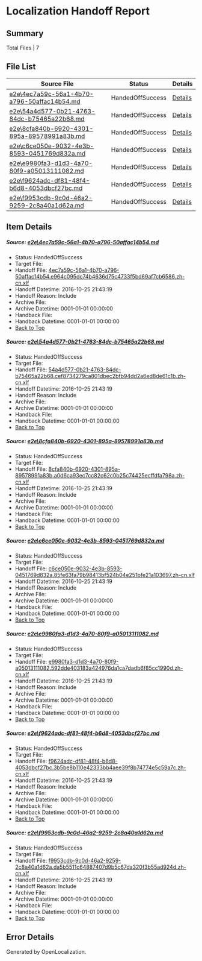 # <a name='report-top'></a> Localization Handoff Report

## Summary
 Total Files | 7

## File List
 Source File | Status | Details 
 ----------- | ------ | ------- 
 [e2e\4ec7a59c-56a1-4b70-a796-50affac14b54.md](https://github.com/OpenLocalizationTestOrg/ol-test0/blob/b48112abc38d02761d591ac67194af88da361886/e2e/4ec7a59c-56a1-4b70-a796-50affac14b54.md) | HandedOffSuccess | [Details](#fbcfd4dfcae5d38725ebaacc60e0b79ebde5184b1)
 [e2e\54a4d577-0b21-4763-84dc-b75465a22b68.md](https://github.com/OpenLocalizationTestOrg/ol-test0/blob/b48112abc38d02761d591ac67194af88da361886/e2e/54a4d577-0b21-4763-84dc-b75465a22b68.md) | HandedOffSuccess | [Details](#055bcc4f59f5c15169a85d7d2b26764679694a642)
 [e2e\8cfa840b-6920-4301-895a-89578991a83b.md](https://github.com/OpenLocalizationTestOrg/ol-test0/blob/b48112abc38d02761d591ac67194af88da361886/e2e/8cfa840b-6920-4301-895a-89578991a83b.md) | HandedOffSuccess | [Details](#ed11e31685ea1d7465e88c59a560895fff54ed193)
 [e2e\c6ce050e-9032-4e3b-8593-0451769d832a.md](https://github.com/OpenLocalizationTestOrg/ol-test0/blob/b48112abc38d02761d591ac67194af88da361886/e2e/c6ce050e-9032-4e3b-8593-0451769d832a.md) | HandedOffSuccess | [Details](#54686f643f02464693cdc402e32f31d36ccb955d6)
 [e2e\e9980fa3-d1d3-4a70-80f9-a05013111082.md](https://github.com/OpenLocalizationTestOrg/ol-test0/blob/b48112abc38d02761d591ac67194af88da361886/e2e/e9980fa3-d1d3-4a70-80f9-a05013111082.md) | HandedOffSuccess | [Details](#67da9e0e87d831df68189410ca7e795f80281bf58)
 [e2e\f9624adc-df81-48f4-b6d8-4053dbcf27bc.md](https://github.com/OpenLocalizationTestOrg/ol-test0/blob/b48112abc38d02761d591ac67194af88da361886/e2e/f9624adc-df81-48f4-b6d8-4053dbcf27bc.md) | HandedOffSuccess | [Details](#3989ec61a87a6b076c6fa4a2b583c1ef5644010c9)
 [e2e\f9953cdb-9c0d-46a2-9259-2c8a40a1d62a.md](https://github.com/OpenLocalizationTestOrg/ol-test0/blob/b48112abc38d02761d591ac67194af88da361886/e2e/f9953cdb-9c0d-46a2-9259-2c8a40a1d62a.md) | HandedOffSuccess | [Details](#efe5ed7e989566700606c9edaf30d885f3bb2eed10)

## Item Details
##### <a name='fbcfd4dfcae5d38725ebaacc60e0b79ebde5184b1'></a> Source: [e2e\4ec7a59c-56a1-4b70-a796-50affac14b54.md](https://github.com/OpenLocalizationTestOrg/ol-test0/blob/b48112abc38d02761d591ac67194af88da361886/e2e/4ec7a59c-56a1-4b70-a796-50affac14b54.md)
* Status: HandedOffSuccess
* Target File: 
* Handoff File: [4ec7a59c-56a1-4b70-a796-50affac14b54.e964c095dc74b4636d75c4733f5bd69af7cb6586.zh-cn.xlf](https://github.com/OpenLocalizationTestOrg/ol-test0-handoff/blob/28a5d7dd31c92806799189c367f65b2650723001/ol-handoff/OpenLocalizationTestOrg/ol-test0-zhcn/shujia/ht/4ec7a59c-56a1-4b70-a796-50affac14b54.e964c095dc74b4636d75c4733f5bd69af7cb6586.zh-cn.xlf)
* Handoff Datetime: 2016-10-25 21:43:19
* Handoff Reason: Include
* Archive File: 
* Archive Datetime: 0001-01-01 00:00:00
* Handback File: 
* Handback Datetime: 0001-01-01 00:00:00
* [Back to Top](#report-top)

##### <a name='055bcc4f59f5c15169a85d7d2b26764679694a642'></a> Source: [e2e\54a4d577-0b21-4763-84dc-b75465a22b68.md](https://github.com/OpenLocalizationTestOrg/ol-test0/blob/b48112abc38d02761d591ac67194af88da361886/e2e/54a4d577-0b21-4763-84dc-b75465a22b68.md)
* Status: HandedOffSuccess
* Target File: 
* Handoff File: [54a4d577-0b21-4763-84dc-b75465a22b68.cef8734279ca801dbec2bfb94dd2a6ed8de61c1b.zh-cn.xlf](https://github.com/OpenLocalizationTestOrg/ol-test0-handoff/blob/28a5d7dd31c92806799189c367f65b2650723001/ol-handoff/OpenLocalizationTestOrg/ol-test0-zhcn/shujia/ht/54a4d577-0b21-4763-84dc-b75465a22b68.cef8734279ca801dbec2bfb94dd2a6ed8de61c1b.zh-cn.xlf)
* Handoff Datetime: 2016-10-25 21:43:19
* Handoff Reason: Include
* Archive File: 
* Archive Datetime: 0001-01-01 00:00:00
* Handback File: 
* Handback Datetime: 0001-01-01 00:00:00
* [Back to Top](#report-top)

##### <a name='ed11e31685ea1d7465e88c59a560895fff54ed193'></a> Source: [e2e\8cfa840b-6920-4301-895a-89578991a83b.md](https://github.com/OpenLocalizationTestOrg/ol-test0/blob/b48112abc38d02761d591ac67194af88da361886/e2e/8cfa840b-6920-4301-895a-89578991a83b.md)
* Status: HandedOffSuccess
* Target File: 
* Handoff File: [8cfa840b-6920-4301-895a-89578991a83b.a0d6ca93ec7cc82c62c0b25c74425ecffdfa798a.zh-cn.xlf](https://github.com/OpenLocalizationTestOrg/ol-test0-handoff/blob/28a5d7dd31c92806799189c367f65b2650723001/ol-handoff/OpenLocalizationTestOrg/ol-test0-zhcn/shujia/ht/8cfa840b-6920-4301-895a-89578991a83b.a0d6ca93ec7cc82c62c0b25c74425ecffdfa798a.zh-cn.xlf)
* Handoff Datetime: 2016-10-25 21:43:19
* Handoff Reason: Include
* Archive File: 
* Archive Datetime: 0001-01-01 00:00:00
* Handback File: 
* Handback Datetime: 0001-01-01 00:00:00
* [Back to Top](#report-top)

##### <a name='54686f643f02464693cdc402e32f31d36ccb955d6'></a> Source: [e2e\c6ce050e-9032-4e3b-8593-0451769d832a.md](https://github.com/OpenLocalizationTestOrg/ol-test0/blob/b48112abc38d02761d591ac67194af88da361886/e2e/c6ce050e-9032-4e3b-8593-0451769d832a.md)
* Status: HandedOffSuccess
* Target File: 
* Handoff File: [c6ce050e-9032-4e3b-8593-0451769d832a.85fe63fa79b98413bf524b04e251bfe21a103697.zh-cn.xlf](https://github.com/OpenLocalizationTestOrg/ol-test0-handoff/blob/28a5d7dd31c92806799189c367f65b2650723001/ol-handoff/OpenLocalizationTestOrg/ol-test0-zhcn/shujia/ht/c6ce050e-9032-4e3b-8593-0451769d832a.85fe63fa79b98413bf524b04e251bfe21a103697.zh-cn.xlf)
* Handoff Datetime: 2016-10-25 21:43:19
* Handoff Reason: Include
* Archive File: 
* Archive Datetime: 0001-01-01 00:00:00
* Handback File: 
* Handback Datetime: 0001-01-01 00:00:00
* [Back to Top](#report-top)

##### <a name='67da9e0e87d831df68189410ca7e795f80281bf58'></a> Source: [e2e\e9980fa3-d1d3-4a70-80f9-a05013111082.md](https://github.com/OpenLocalizationTestOrg/ol-test0/blob/b48112abc38d02761d591ac67194af88da361886/e2e/e9980fa3-d1d3-4a70-80f9-a05013111082.md)
* Status: HandedOffSuccess
* Target File: 
* Handoff File: [e9980fa3-d1d3-4a70-80f9-a05013111082.592dde403183a424976da1ca7dadb6f85cc1990d.zh-cn.xlf](https://github.com/OpenLocalizationTestOrg/ol-test0-handoff/blob/28a5d7dd31c92806799189c367f65b2650723001/ol-handoff/OpenLocalizationTestOrg/ol-test0-zhcn/shujia/ht/e9980fa3-d1d3-4a70-80f9-a05013111082.592dde403183a424976da1ca7dadb6f85cc1990d.zh-cn.xlf)
* Handoff Datetime: 2016-10-25 21:43:19
* Handoff Reason: Include
* Archive File: 
* Archive Datetime: 0001-01-01 00:00:00
* Handback File: 
* Handback Datetime: 0001-01-01 00:00:00
* [Back to Top](#report-top)

##### <a name='3989ec61a87a6b076c6fa4a2b583c1ef5644010c9'></a> Source: [e2e\f9624adc-df81-48f4-b6d8-4053dbcf27bc.md](https://github.com/OpenLocalizationTestOrg/ol-test0/blob/b48112abc38d02761d591ac67194af88da361886/e2e/f9624adc-df81-48f4-b6d8-4053dbcf27bc.md)
* Status: HandedOffSuccess
* Target File: 
* Handoff File: [f9624adc-df81-48f4-b6d8-4053dbcf27bc.3b5be8b110e42333bb4aee39f8b74774e5c59a7c.zh-cn.xlf](https://github.com/OpenLocalizationTestOrg/ol-test0-handoff/blob/28a5d7dd31c92806799189c367f65b2650723001/ol-handoff/OpenLocalizationTestOrg/ol-test0-zhcn/shujia/ht/f9624adc-df81-48f4-b6d8-4053dbcf27bc.3b5be8b110e42333bb4aee39f8b74774e5c59a7c.zh-cn.xlf)
* Handoff Datetime: 2016-10-25 21:43:19
* Handoff Reason: Include
* Archive File: 
* Archive Datetime: 0001-01-01 00:00:00
* Handback File: 
* Handback Datetime: 0001-01-01 00:00:00
* [Back to Top](#report-top)

##### <a name='efe5ed7e989566700606c9edaf30d885f3bb2eed10'></a> Source: [e2e\f9953cdb-9c0d-46a2-9259-2c8a40a1d62a.md](https://github.com/OpenLocalizationTestOrg/ol-test0/blob/b48112abc38d02761d591ac67194af88da361886/e2e/f9953cdb-9c0d-46a2-9259-2c8a40a1d62a.md)
* Status: HandedOffSuccess
* Target File: 
* Handoff File: [f9953cdb-9c0d-46a2-9259-2c8a40a1d62a.da5b5511c64887407d9b5c67da320f3b55ad924d.zh-cn.xlf](https://github.com/OpenLocalizationTestOrg/ol-test0-handoff/blob/28a5d7dd31c92806799189c367f65b2650723001/ol-handoff/OpenLocalizationTestOrg/ol-test0-zhcn/shujia/ht/f9953cdb-9c0d-46a2-9259-2c8a40a1d62a.da5b5511c64887407d9b5c67da320f3b55ad924d.zh-cn.xlf)
* Handoff Datetime: 2016-10-25 21:43:19
* Handoff Reason: Include
* Archive File: 
* Archive Datetime: 0001-01-01 00:00:00
* Handback File: 
* Handback Datetime: 0001-01-01 00:00:00
* [Back to Top](#report-top)


## Error Details

Generated by OpenLocalization.
